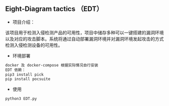 ## Eight-Diagram tactics （EDT）

- 项目介绍：

该项目用于检测入侵检测产品的可用性，项目中储存多种可以一键搭建的漏洞环境以及对应的攻击脚本。系统将通过自动部署漏洞环境并对漏洞环境发起攻击的方式检测入侵检测设备的可用性。

- 环境部署

```bash
docker 及 docker-compose 根据实际情况自行安装
EDT 依赖：
pip3 install pick
pip install pocsuite
```

- 使用

```bash
python3 EDT.py
```

